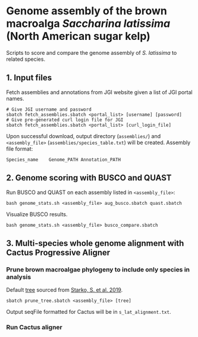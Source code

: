 # Genome assembly of the brown macroalga *Saccharina latissima* (North American sugar kelp)
Scripts to score and compare the genome assembly of *S. latissima* to related species.

## 1. Input files
Fetch assemblies and annotations from JGI website given a list of JGI portal names.
```
# Give JGI username and password
sbatch fetch_assemblies.sbatch <portal_list> [username] [password]
# Give pre-generated curl login file for JGI
sbatch fetch_assemblies.sbatch <portal_list> [curl_login_file]
```
Upon successful download, output directory (```assemblies/```) and ```<assembly_file>``` (```assemblies/species_table.txt```) will be created.
Assembly file format:
```
Species_name	Genome_PATH	Annotation_PATH
```

## 2. Genome scoring with BUSCO and QUAST
Run BUSCO and QUAST on each assembly listed in ```<assembly_file>```:
```
bash genome_stats.sh <assembly_file> aug_busco.sbatch quast.sbatch
```

Visualize BUSCO results.
```
bash genome_stats.sh <assembly_file> busco_compare.sbatch
```

## 3. Multi-species whole genome alignment with Cactus Progressive Aligner
### Prune brown macroalgae phylogeny to include only species in analysis
Default [tree](https://ars.els-cdn.com/content/image/1-s2.0-S1055790319300892-mmc1.txt) sourced from [Starko, S. et al. 2019](https://doi.org/10.1016/j.ympev.2019.04.012).
```
sbatch prune_tree.sbatch <assembly_file> [tree]
```
Output seqFile formatted for Cactus will be in ```s_lat_alignment.txt```.

### Run Cactus aligner

